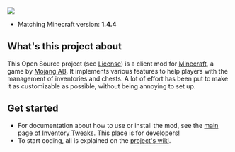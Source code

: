 <img src="http://inventory-tweaks.readthedocs.org/en/latest/_images/invtweaks.png" />

* Matching Minecraft version: **1.4.4**

## What's this project about

This Open Source project (see [License](https://github.com/mkalam-alami/inventory-tweaks/blob/master/src/doc/license.txt)) is a client mod for [Minecraft](http://www.minecraft.net/), a game by [Mojang AB](http://mojang.com/). It implements various features to help players with the management of inventories and chests. A lot of effort has been put to make it as customizable as possible, without being annoying to set up.

## Get started

* For documentation about how to use or install the mod, see the [main page of Inventory Tweaks](http://modding.kalam-alami.net). This place is for developers!
* To start coding, all is explained on the [project's wiki](https://github.com/mkalam-alami/inventory-tweaks/wiki).
